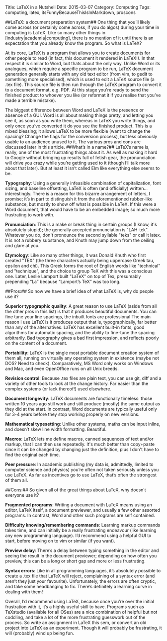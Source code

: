 Title: LaTeX in a Nutshell
Date: 2015-03-07
Category: Computing
Tags: computing, latex, itsFunnyBecauseThisIsInMarkdown, proscons

##LaTeX: a document preparation system##
One thing that you’ll likely come across (or certainly come across, if you do algos) during your time in computing is LaTeX. Like so many other things in [industry|academia|computing], there is no mention of it until there is an expectation that you already know the program. So what is LaTeX? 

At its core, LaTeX is a program that allows you to create documents for other people to read (in fact, this document it rendered in LaTeX!). In that respect it is similar to Word, but thats about the only way. Unlike Word or its analogues, which require a specific program to be run, LaTeX document generation generally starts with any old text editor (from vim, to gedit to something more specialised), which is used to edit a LaTeX source file (a .tex file). This source file is then run through the LaTeX program to convert it to a document format, e.g. PDF. At this stage you're ready to send the finished product to whoever you like (or reformat it if you realise that you’ve made a terrible mistake).

The biggest difference between Word and LaTeX is the presence or absence of a GUI. Word is all about making things pretty, and letting you see it, as soon as you write them, whereas in LaTeX you write things, and only once you’ve converted it do you see the finished product. This is a mixed blessing; it allows LaTeX to be more flexible (want to change the spacing? Change the flags for the conversion process), but less obviously usable to an audience unused to it. The various pros and cons are discussed later in this article.
##What’s in a name?##
LaTeX’s name is, really, one of the most frustrating things about it. As well as making it hard to Google without bringing up results full of fetish gear, the pronunciation will drive you crazy while you’re getting used to it (though I’ll talk more about that later). But at least it isn’t called Elm like everything else seems to be. 

**Typography**: Using a generally infeasible combination of capitalization, font sizing, and baseline offsetting, LaTeX is often (and officially) written… interestingly. There is a reason for this bizarre arrangement of letters, I promise; it’s in part to distinguish it from the aforementioned rubber-like substance, but mostly to show off what is possible in LaTeX. If this were a Word document, that would have to be an embedded image; so much more frustrating to work with. 

**Pronunciation**: This is a make or break thing in certain groups (I know, it's absolutely stupid); the generally accepted pronunciation is "LAH-tek". Whatever you do, don't pronounce the second syllable "teks" or call it latex. It is not a rubbery substance, and Knuth may jump down from the ceiling and glare at you.

**Etymology**: Like so many other things, it was Donald Knuth who first created "TEX" (the three characters actually being uppercase Greek tau, epsilon and chi). This Greek forms the root of English words like "technical" and "technique", and the choice to group TeX with this was a conscious one. Later, Leslie Lamport built "LaTeX" on top of Tex, presumably prepending “La” because “Lamport’s TeX” was too long.

##Pros:##
So now we have a brief idea of what LaTeX is, why do people use it?

**Superior typographic quality**: A great reason to use LaTeX (aside from all the other pros in this list) is that it produces beautiful documents. You can fine tune your line spacings, the inbuilt fonts are professional The main reason I use LaTeX is it produces output that is, typographically, far better than any of the alternatives. LaTeX has excellent built-in fonts, good algorithms for automatic spacing, and the ability to fine-tune the spacing arbitrarily. Bad typography gives a bad first impression, and reflects poorly on the content of a document.

**Portability**: LaTeX is the single most portable document creation system of them all, running on virtually any operating system in existence (maybe not DOS? Need to check). Comparatively, MS Word only works on Windows and Mac, and even OpenOffice runs on all Unix breeds.

**Revision control**: Because .tex files are plain text, you can use git, diff and a variety of other tools to look at the change history. Far easier than the complex systems (or lack thereof!) used elsewhere. 

**Document longevity**: LaTeX documents are functionally timeless: those written 10 years ago still work and still produce (mostly) the same output as they did at the start. In contrast, Word documents are typically useful only for 3-4 years before they stop working properly on new versions.

**Mathematical typesetting**: Unlike other systems, maths can be input inline, and doesn’t skew line width formatting. Beautiful.

**Macros**: LaTeX lets me define macros, canned sequences of text and/or markup, that I can then use repeatedly. It's much better than copy+paste since it can be changed by changing just the definition, plus I don't have to find the original each time.

**Peer pressure**: In academic publishing (my data is, admittedly, limited to computer science and physics) you’re often not taken seriously unless you use LaTeX. As far as incentives go to use LaTeX, that’s often the strongest of them all. 


##Cons:##
So given all of the great things about LaTeX, why doesn’t everyone use it?

**Fragmented programs**: Writing a document with LaTeX means using an editor, LaTeX itself, a document previewer, and usually a few other assorted programs. In contrast, Word and other such programs are self contained.

**Difficulty knowing/remembering commands**: Learning markup commands takes time, and can initially be a really frustrating endeavour (like learning any new programming language). I’d recommend using a helpful GUI to start, before moving on to vim or similar (if you want).

**Preview delay**: There’s a delay between typing something in the editor and seeing the result in the document previewer; depending on how often you preview, this can be a long or short gap and more or less frustrating.

**Syntax errors**: Like in all programming languages, it’s absolutely possible to create a .tex file that LaTeX will reject, complaining of a syntax error (and aren’t they just your favourite). Unfortunately, the errors are often cryptic, and take some headbanging to fix. There’s definitely a learning curve in dealing with them!

Overall, I’d recommend using LaTeX, because once you’re over the initial frustration with it, it’s a highly useful skill to have. Programs such as TeXstudio (available for all OSes) are a nice combination of helpful but not coddling, and take a lot of the more frustrating guesswork out of the process. So write an assignment in LaTeX this sem, or convert an old project into LaTeX as an experiment. Though it will probably be frustrating, it will (probably) wind up being fun.

